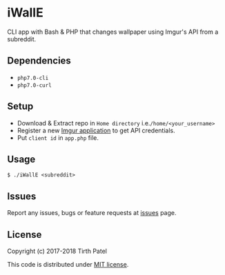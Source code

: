 # iWallE
CLI app with Bash & PHP that changes wallpaper using Imgur's API from a subreddit.


## Dependencies
* ```php7.0-cli```
* ```php7.0-curl```


## Setup
* Download & Extract repo in ```Home directory``` i.e.```/home/<your_username>```
* Register a new [Imgur application](https://api.imgur.com/oauth2/addclient) to get API credentials.
* Put ```client id``` in ```app.php``` file.


## Usage
```$ ./iWallE <subreddit>```


## Issues
Report any issues, bugs or feature requests at [issues](https://github.com/piedcipher/iWallE/issues) page.


## License
Copyright (c) 2017-2018 Tirth Patel

This code is distributed under [MIT license](https://github.com/piedcipher/iWallE/blob/master/LICENSE).
